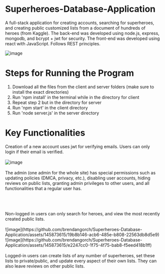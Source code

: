 # Superheroes-Database-Application
A full-stack application for creating accounts, searching for superheroes, and creating public customized lists from a document of hundreds of heroes (from Kaggle). The back-end was developed using node.js, express, mongodb, and bcrypt + jwt for security. The front-end was developed using react with JavaScript. Follows REST principles.

![image](https://github.com/brendangorch/Superheroes-Database-Application/assets/145873615/61b40ba6-8d8c-4ff2-854b-a72c19b6c036)




# Steps for Running the Program
1) Download all the files from the client and server folders (make sure to install the exact directories)
2) Run 'npm install' in the terminal while in the directory for client
3) Repeat step 2 but in the directory for server
4) Run 'npm start' in the client directory
5) Run 'node server.js' in the server directory

# Key Functionalities
Creation of a new account uses jwt for verifying emails. Users can only login if their email is verified.
<br/>
<br/>
![image](https://github.com/brendangorch/Superheroes-Database-Application/assets/145873615/3481c793-5b51-4f75-8255-da0d83fb7084)
<br/>
<br/>
The admin (one admin for the whole site) has special permissions such as updating policies (DMCA, privacy, etc.), disabling user accounts, hiding reviews on public lists, granting admin privileges to other users, and all functionalities that a regular user has.
<br/>
<br/>

<br/>
<br/>
Non-logged in users can only search for heroes, and view the most recently created public lists.
<br/>
<br/>
![image](https://github.com/brendangorch/Superheroes-Database-Application/assets/145873615/19b8b146-acb6-485e-b808-22563db8d5e9)
<br/>
![image](https://github.com/brendangorch/Superheroes-Database-Application/assets/145873615/e2247cc0-1f75-4f75-bab8-f5eed418b1ff)
<br/>
<br/>
Logged-in users can create lists of any number of superheroes, set these lists to private/public, and update every aspect of their own lists. They can also leave reviews on other public lists.
<br/>
<br/>

<br/>
<br/>
